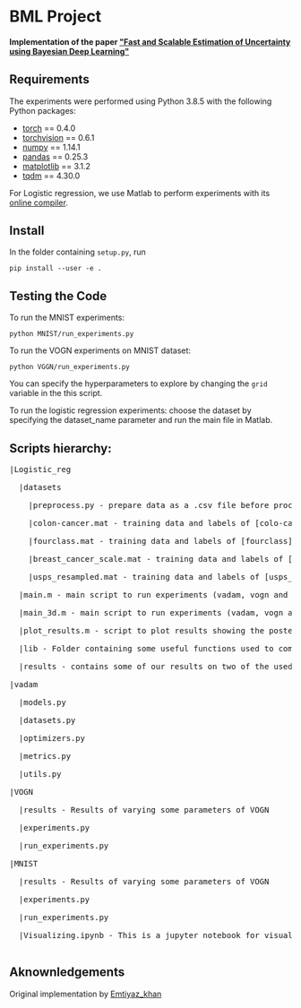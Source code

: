 # BML Project
#### Implementation of the paper ["Fast and Scalable Estimation of Uncertainty using Bayesian Deep Learning"](https://arxiv.org/abs/1806.04854)

## Requirements
The experiments were performed using Python 3.8.5 with the following Python packages:
* [torch](https://pytorch.org/) == 0.4.0
* [torchvision](https://pypi.org/project/torchvision/0.1.8/) == 0.6.1
* [numpy](http://www.numpy.org/) == 1.14.1
* [pandas](https://pandas.pydata.org/) == 0.25.3
* [matplotlib](https://matplotlib.org/) == 3.1.2
* [tqdm](https://tqdm.github.io/) == 4.30.0

For Logistic regression, we use Matlab to perform experiments with its [online compiler](https://matlab.mathworks.com/).

## Install

In the folder containing `setup.py`, run
```
pip install --user -e .
```
## Testing the Code
To run the MNIST experiments:
```
python MNIST/run_experiments.py
```
To run the VOGN experiments on MNIST dataset:
```
python VGGN/run_experiments.py
```
You can specify the hyperparameters to explore by changing the `grid` variable in the this script.

To run the logistic regression experiments: choose the dataset by specifying the dataset_name parameter and run the main file in Matlab.

## Scripts hierarchy:
<pre>
|Logistic_reg <br />
  |datasets <br />
    |preprocess.py - prepare data as a .csv file before processing. <br />
    |colon-cancer.mat - training data and labels of [colo-cancer]() dataset. <br />
    |fourclass.mat - training data and labels of [fourclass]() dataset. <br />
    |breast_cancer_scale.mat - training data and labels of [breast_cancer_scale]() dataset. <br />
    |usps_resampled.mat - training data and labels of [usps_resampled]() dataset. <br />
  |main.m - main script to run experiments (vadam, vogn and mf-exact) on different datasets. <br />
  |main_3d.m - main script to run experiments (vadam, vogn and mf-exact) on different datasets with an additional feature dimension. <br />
  |plot_results.m - script to plot results showing the posterior and the uncertainty of each method. <br />
  |lib - Folder containing some useful functions used to compute likelihoods, posterior distributions, uncertainty and so on. <br />
  |results - contains some of our results on two of the used datasets. <br />
|vadam <br />
  |models.py <br />
  |datasets.py <br />
  |optimizers.py <br />
  |metrics.py <br />
  |utils.py <br />
|VOGN <br />
  |results - Results of varying some parameters of VOGN <br />
  |experiments.py <br />
  |run_experiments.py <br />
|MNIST <br />
  |results - Results of varying some parameters of VOGN <br />
  |experiments.py <br />
  |run_experiments.py <br />
  |Visualizing.ipynb - This is a jupyter notebook for visualizing the results of the experiment. It loads files produced by `run_experiments.py`. <br />
</pre>


## Aknownledgements
Original implementation by [Emtiyaz_khan](github.com/emtiyaz/vadam)
